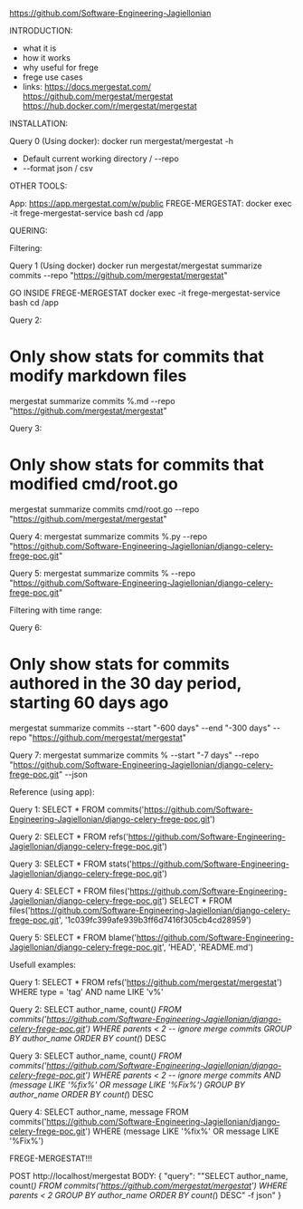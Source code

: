 https://github.com/Software-Engineering-Jagiellonian

INTRODUCTION:
- what it is
- how it works
- why useful for frege
- frege use cases
- links:
https://docs.mergestat.com/
https://github.com/mergestat/mergestat
https://hub.docker.com/r/mergestat/mergestat

INSTALLATION:

Query 0 (Using docker):
docker run mergestat/mergestat -h

- Default current working directory / --repo
- --format json / csv

OTHER TOOLS:

App: https://app.mergestat.com/w/public
FREGE-MERGESTAT: docker exec -it frege-mergestat-service bash
cd /app

QUERING:

Filtering:

Query 1 (Using docker)
docker run mergestat/mergestat summarize commits --repo "https://github.com/mergestat/mergestat"

GO INSIDE FREGE-MERGESTAT
docker exec -it frege-mergestat-service bash
cd /app

Query 2:
# Only show stats for commits that modify markdown files
mergestat summarize commits %.md --repo "https://github.com/mergestat/mergestat"

Query 3:
# Only show stats for commits that modified cmd/root.go
mergestat summarize commits cmd/root.go --repo "https://github.com/mergestat/mergestat"

Query 4:
mergestat summarize commits %.py --repo "https://github.com/Software-Engineering-Jagiellonian/django-celery-frege-poc.git"

Query 5:
mergestat summarize commits % --repo "https://github.com/Software-Engineering-Jagiellonian/django-celery-frege-poc.git"

Filtering with time range:

Query 6:
# Only show stats for commits authored in the 30 day period, starting 60 days ago
mergestat summarize commits --start "-600 days" --end "-300 days" --repo "https://github.com/mergestat/mergestat"

Query 7:
mergestat summarize commits % --start "-7 days" --repo "https://github.com/Software-Engineering-Jagiellonian/django-celery-frege-poc.git" --json

Reference (using app):

Query 1:
SELECT * FROM commits('https://github.com/Software-Engineering-Jagiellonian/django-celery-frege-poc.git')

Query 2:
SELECT * FROM refs('https://github.com/Software-Engineering-Jagiellonian/django-celery-frege-poc.git')

Query 3:
SELECT * FROM stats('https://github.com/Software-Engineering-Jagiellonian/django-celery-frege-poc.git')

Query 4:
SELECT * FROM files('https://github.com/Software-Engineering-Jagiellonian/django-celery-frege-poc.git')
SELECT * FROM files('https://github.com/Software-Engineering-Jagiellonian/django-celery-frege-poc.git', '1c039fc399afe939b3ff6d7416f305cb4cd28959')

Query 5:
SELECT * FROM blame('https://github.com/Software-Engineering-Jagiellonian/django-celery-frege-poc.git', 'HEAD', 'README.md')

Usefull examples:

Query 1:
SELECT * FROM refs('https://github.com/mergestat/mergestat')
WHERE type = 'tag' AND name LIKE 'v%'

Query 2:
SELECT author_name, count(*)
FROM commits('https://github.com/Software-Engineering-Jagiellonian/django-celery-frege-poc.git')
WHERE parents < 2 -- ignore merge commits
GROUP BY author_name ORDER BY count(*) DESC

Query 3:
SELECT author_name, count(*)
FROM commits('https://github.com/Software-Engineering-Jagiellonian/django-celery-frege-poc.git')
WHERE parents < 2 -- ignore merge commits
AND (message LIKE '%fix%'
OR message LIKE '%Fix%')
GROUP BY author_name ORDER BY count(*) DESC

Query 4:
SELECT author_name, message
FROM commits('https://github.com/Software-Engineering-Jagiellonian/django-celery-frege-poc.git')
WHERE (message LIKE '%fix%'
OR message LIKE '%Fix%')

FREGE-MERGESTAT!!!

POST http://localhost/mergestat
BODY: {
    "query": "\"SELECT author_name, count(*) FROM commits('https://github.com/mergestat/mergestat') WHERE parents < 2 GROUP BY author_name ORDER BY count(*) DESC\" -f json"
}

